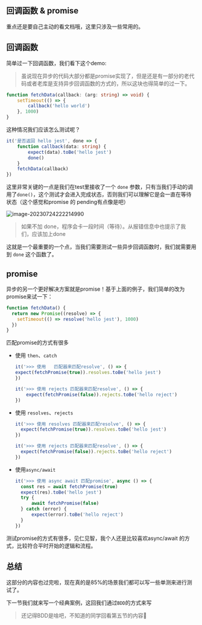 ## 回调函数 & promise

重点还是要自己主动的看文档哦，这里只涉及一些常用的。

## 回调函数

简单过一下回调函数，我们看下这个demo:

> 虽说现在异步的代码大部分都是promise实现了，但是还是有一部分的老代码或者老库是支持异步回调函数的方式的，所以这块也得简单的过一下。

```ts
function fetchData(callback: (arg: string) => void) {
	setTimeout(() => {
		callback('hello world')
	}, 1000)
}
```

这种情况我们应该怎么测试呢？

```ts
it('是否返回 hello jest', done => {
	function callback(data: string) {
		expect(data).toBe('hello jest')
		done()
	}
	fetchData(callback)
})
```

这里非常关键的一点是我们在test里接收了一个 `done` 参数，只有当我们手动的调用了`done()`，这个测试才会进入完成状态，否则我们可以理解它是会一直在等待状态（这个感觉和promise 的 pending有点像是吧）

![image-20230724222214990](https://image.jimmyxuexue.top/img/202307242222095.png)

> 如果不加 done，程序会卡一段时间（等待）。从报错信息中也提示了我们，应该加上done

这就是一个最重要的一个点，当我们需要测试一些异步回调函数时，我们就需要用到 `done` 这个函数了。

## promise

异步的另一个更好解决方案就是promise！基于上面的例子，我们简单的改为promise来试一下：

```ts
function fetchData() {
  return new Promise((resolve) => {
    setTimeout(() => resolve('hello jest'), 1000)
  })
}
```

匹配promise的方式有很多

- 使用 `then`、`catch`

    ```ts
    it('>>> 使用   匹配器来匹配resolve', () => {
	expect(fetchPromise(true)).resolves.toBe('hello jest')
    })
    
    it('>>> 使用 rejects 匹配器来匹配resolve', () => {
    	expect(fetchPromise(false)).rejects.toBe('hello reject')
    })
    ```

- 使用 `resolves`、`rejects`

  ```ts
  it('>>> 使用 resolves 匹配器来匹配resolve', () => {
  	expect(fetchPromise(true)).resolves.toBe('hello jest')
  })
  
  it('>>> 使用 rejects 匹配器来匹配resolve', () => {
  	expect(fetchPromise(false)).rejects.toBe('hello reject')
  })
  ```

- 使用`async/await`

  ```ts
  it('>>> 使用 async await 匹配promise', async () => {
  	const res = await fetchPromise(true)
  	expect(res).toBe('hello jest')
  	try {
  		await fetchPromise(false)
  	} catch (error) {
  		expect(error).toBe('hello reject')
  	}
  })
  ```

测试promise的方式有很多，见仁见智，我个人还是比较喜欢async/await 的方式，比较符合平时开始的逻辑和流程。

## 总结

这部分的内容也过完啦，现在真的是85%的场景我们都可以写一些单测来进行测试了。

下一节我们就来写一个经典案例，这回我们通过`BDD`的方式来写

> 还记得BDD是啥吧，不知道的同学回看第五节的内容🤭

